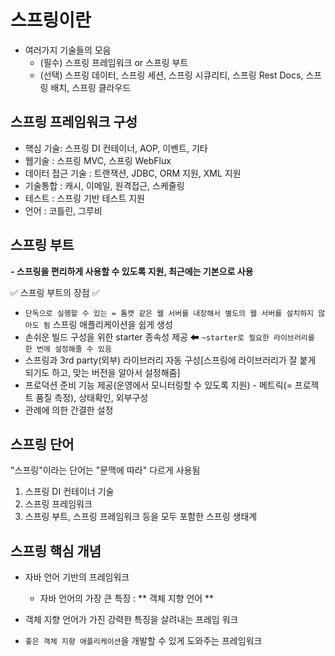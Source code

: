 ﻿# 스프링이란

- 여러가지 기술들의 모음
	- (필수) 스프링 프레임워크 or 스프링 부트
	- (선택) 스프링 데이터, 스프링 세션, 스프링 시큐리티, 스프링 Rest Docs, 스프링 배치, 스프링 클라우드

##  스프링 프레임워크 구성

- 핵심 기술: 스프링 DI 컨테이너, AOP, 이벤트, 기타
- 웹기술 : 스프링 MVC, 스프링 WebFlux
- 데이터 접근 기술 : 트랜잭션, JDBC, ORM 지원, XML 지원
- 기술통합 : 캐시, 이메일, 원격접근, 스케줄링
- 테스트 : 스프링 기반 테스트 지원
- 언어 : 코틀린, 그루비

## 스프링 부트

**- 스프링을 편리하게 사용할 수 있도록 지원, 최근에는 기본으로 사용**

✅ 스프링 부트의 장점 ✅

- `단독으로 실행할 수 있는 = 톰캣 같은 웹 서버를 내장해서 별도의 웹 서버를 설치하지 않아도 됨` 스프링 애플리케이션을 쉽게 생성
- 손쉬운 빌드 구성을 위한 starter 종속성 제공 ⬅ `~starter로 필요한 라이브러리를 한 번에 설정해줄 수 있음`
- 스프링과 3rd party(외부) 라이브러리 자동 구성[스프링에 라이브러리가 잘 붙게 되기도 하고, 맞는 버전을 알아서 설정해줌]
- 프로덕션 준비 기능 제공(운영에서 모니터링할 수 있도록 지원)
		- 메트릭(= 프로젝트 품질 측정), 상태확인, 외부구성
- 관례에 의한 간결한 설정

## 스프링 단어

"스프링"이라는 단어는 "문맥에 따라" 다르게 사용됨

1. 스프링 DI 컨테이너 기술
2. 스프링 프레임워크
3. 스프링 부트, 스프링 프레임워크 등을 모두 포함한 스프링 생태계

## 스프링 핵심 개념

- 자바 언어 기반의 프레임워크
	- 자바 언어의 가장 큰 특징 : ** 객체 지향 언어 **
	
- 객체 지향 언어가 가진 강력한 특징을 살려내는 프레임 워크
- `좋은 객체 지향 애플리케이션`을 개발할 수 있게 도와주는 프레임워크


